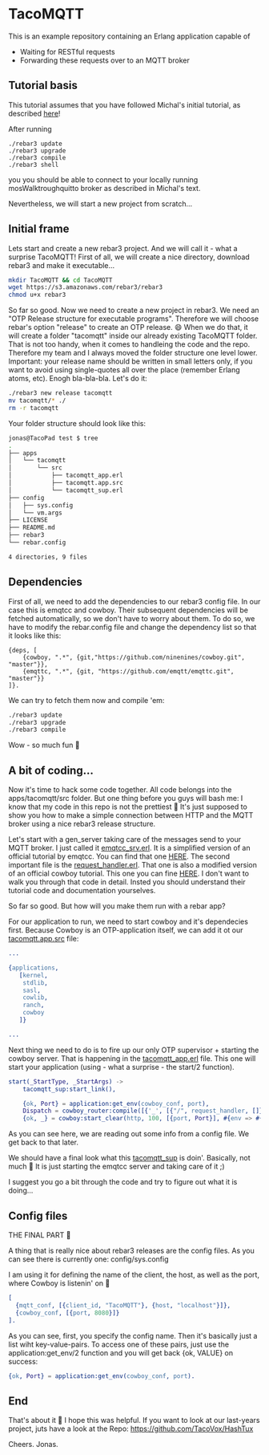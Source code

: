 TacoMQTT
=====

This is an example repository containing an Erlang application capable of
* Waiting for RESTful requests
* Forwarding these requests over to an MQTT broker

## Tutorial basis
This tutorial assumes that you have followed Michal's initial tutorial, as described [here](https://gist.github.com/michalpalka/128d055223c043226969968ba6889b6b)!

After running
```shell
./rebar3 update
./rebar3 upgrade
./rebar3 compile
./rebar3 shell
```
you you should be able to connect to your locally running mosWalktroughquitto broker as described in Michal's text.

Nevertheless, we will start a new project from scratch...

## Initial frame
Lets start and create a new rebar3 project. And we will call it - what a surprise TacoMQTT!
First of all, we will create a nice directory, download rebar3 and make it executable...
```zsh
mkdir TacoMQTT && cd TacoMQTT
wget https://s3.amazonaws.com/rebar3/rebar3
chmod u+x rebar3
```
So far so good.
Now we need to create a new project in rebar3. We need an "OTP Release structure for executable programs".
Therefore we will choose rebar's option "release" to create an OTP release. :smile:
When we do that, it will create a folder "tacomqtt" inside our already existing TacoMQTT folder. That is not too handy, when it comes to handleing the code and the repo. Therefore my team and I always moved the folder structure one level lower.
Important: your release name should be written in small letters only, if you want to avoid using single-quotes all over the place (remember Erlang atoms, etc).
Enogh bla-bla-bla. Let's do it:
```zsh
./rebar3 new release tacomqtt
mv tacomqtt/* ./
rm -r tacomqtt
```
Your folder structure should look like this:
```zsh
jonas@TacoPad test $ tree
.
├── apps
│   └── tacomqtt
│       └── src
│           ├── tacomqtt_app.erl
│           ├── tacomqtt.app.src
│           └── tacomqtt_sup.erl
├── config
│   ├── sys.config
│   └── vm.args
├── LICENSE
├── README.md
├── rebar3
└── rebar.config

4 directories, 9 files
```

## Dependencies
First of all, we need to add the dependencies to our rebar3 config file. In our case this is emqtcc and cowboy. Their subsequent dependencies will be fetched automatically, so we don't have to worry about them. To do so, we have to modify the rebar.config file and change the dependency list so that it looks like this:
```rebar.config
{deps, [
	{cowboy, ".*", {git,"https://github.com/ninenines/cowboy.git", "master"}},
	{emqttc, ".*", {git, "https://github.com/emqtt/emqttc.git", "master"}}
]}.
```

We can try to fetch them now and compile 'em:
```zsh
./rebar3 update
./rebar3 upgrade
./rebar3 compile
```
Wow - so much fun :turtle:

## A bit of coding...
Now it's time to hack some code together. All code belongs into the apps/tacomqtt/src folder. But one thing before you guys will bash me: I know that my code in this repo is not the prettiest :dog: It's just supposed to show you how to make a simple connection between HTTP and the MQTT broker using a nice rebar3 release structure.

Let's start with a gen_server taking care of the messages send to your MQTT broker. I just called it [emqtcc_srv.erl](https://github.com/TacoVox/TacoMQTT/blob/master/apps/tacomqtt/src/emqtcc_srv.erl). It is a simplified version of an official tutorial by emqtcc. You can find that one [HERE](https://github.com/emqtt/emqttc/tree/master/examples/gen_server).
The second important file is the [request_handler.erl](https://github.com/TacoVox/TacoMQTT/blob/master/apps/tacomqtt/src/request_handler.erl). That one is also a modified version of an official cowboy tutorial. This one you can fine [HERE](https://github.com/ninenines/cowboy/tree/master/examples/echo_get).
I don't want to walk you through that code in detail. Insted you should understand their tutorial code and documentation yourselves.

So far so good. But how will you make them run with a rebar app?

For our application to run, we need to start cowboy and it's dependecies first. Because Cowboy is an OTP-application itself, we can add it ot our [tacomqtt.app.src](https://github.com/TacoVox/TacoMQTT/blob/master/apps/tacomqtt/src/tacomqtt.app.src) file:
```erlang
...

{applications,
   [kernel,
    stdlib,
    sasl,
    cowlib,
    ranch,
    cowboy
   ]}

...
```

Next thing we need to do is to fire up our only OTP supervisor + starting the cowboy server. That is happening in the [tacomqtt_app.erl](https://github.com/TacoVox/TacoMQTT/blob/master/apps/tacomqtt/src/tacomqtt_app.erl) file. This one will start your application (using - what a surprise - the start/2 function).
```erlang
start(_StartType, _StartArgs) ->
    tacomqtt_sup:start_link(),

    {ok, Port} = application:get_env(cowboy_conf, port),
    Dispatch = cowboy_router:compile([{'_', [{"/", request_handler, []}]}]),
    {ok, _} = cowboy:start_clear(http, 100, [{port, Port}], #{env => #{dispatch => Dispatch}}).
```
As you can see here, we are reading out some info from a config file. We get back to that later.

We should have a final look what this [tacomqtt_sup](https://github.com/TacoVox/TacoMQTT/blob/master/apps/tacomqtt/src/tacomqtt_sup.erl) is doin'.
Basically, not much :boar:
It is just starting the emqtcc server and taking care of it ;)

I suggest you go a bit through the code and try to figure out what it is doing...

## Config files
THE FINAL PART :bear:

A thing that is really nice about rebar3 releases are the config files.
As you can see there is currently one: config/sys.config

I am using it for defining the name of the client, the host, as well as the port, where Cowboy is listenin' on :panda_face:

```erlang
[
  {mqtt_conf, [{client_id, "TacoMQTT"}, {host, "localhost"}]},
  {cowboy_conf, [{port, 8080}]}
].
```

As you can see, first, you specify the config name. Then it's basically just a list wiht key-value-pairs.
To access one of these pairs, just use the application:get_env/2 function and you will get back {ok, VALUE} on success:
```erlang
{ok, Port} = application:get_env(cowboy_conf, port).
```

## End
That's about it :monkey:
I hope this was helpful.
If you want to look at our last-years project, juts have a look at the Repo:
https://github.com/TacoVox/HashTux

Cheers. Jonas.
